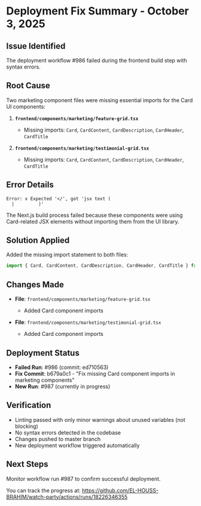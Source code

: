 # Deployment Fix Summary - October 3, 2025

## Issue Identified
The deployment workflow #986 failed during the frontend build step with syntax errors.

## Root Cause
Two marketing component files were missing essential imports for the Card UI components:

1. **`frontend/components/marketing/feature-grid.tsx`**
   - Missing imports: `Card`, `CardContent`, `CardDescription`, `CardHeader`, `CardTitle`
   
2. **`frontend/components/marketing/testimonial-grid.tsx`**
   - Missing imports: `Card`, `CardContent`, `CardDescription`, `CardHeader`, `CardTitle`

## Error Details
```
Error: x Expected '</', got 'jsx text (
  |         )'
```

The Next.js build process failed because these components were using Card-related JSX elements without importing them from the UI library.

## Solution Applied
Added the missing import statement to both files:

```typescript
import { Card, CardContent, CardDescription, CardHeader, CardTitle } from "@/components/ui/card"
```

## Changes Made
- **File**: `frontend/components/marketing/feature-grid.tsx`
  - Added Card component imports

- **File**: `frontend/components/marketing/testimonial-grid.tsx`
  - Added Card component imports

## Deployment Status
- **Failed Run**: #986 (commit: ed710563)
- **Fix Commit**: b679a0c1 - "Fix missing Card component imports in marketing components"
- **New Run**: #987 (currently in progress)

## Verification
- Linting passed with only minor warnings about unused variables (not blocking)
- No syntax errors detected in the codebase
- Changes pushed to master branch
- New deployment workflow triggered automatically

## Next Steps
Monitor workflow run #987 to confirm successful deployment.

You can track the progress at:
https://github.com/EL-HOUSS-BRAHIM/watch-party/actions/runs/18226346355
